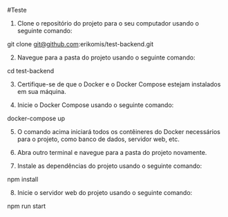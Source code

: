 #Teste 

1. Clone o repositório do projeto para o seu computador usando o seguinte comando:

git clone git@github.com:erikomis/test-backend.git

2. Navegue para a pasta do projeto usando o seguinte comando:

cd test-backend


3. Certifique-se de que o Docker e o Docker Compose estejam instalados em sua máquina.

4. Inicie o Docker Compose usando o seguinte comando:

docker-compose up

5. O comando acima iniciará todos os contêineres do Docker necessários para o projeto, como banco de dados, servidor web, etc.

6. Abra outro terminal e navegue para a pasta do projeto novamente.

7. Instale as dependências do projeto usando o seguinte comando:

npm install


8. Inicie o servidor web do projeto usando o seguinte comando:

npm run start
